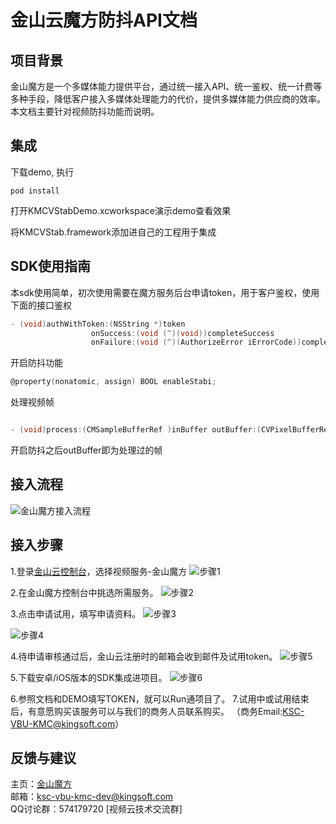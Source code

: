 # 金山云魔方防抖API文档
## 项目背景
金山魔方是一个多媒体能力提供平台，通过统一接入API、统一鉴权、统一计费等多种手段，降低客户接入多媒体处理能力的代价，提供多媒体能力供应商的效率。 本文档主要针对视频防抖功能而说明。

## 集成
下载demo, 执行
```
pod install
```
打开KMCVStabDemo.xcworkspace演示demo查看效果

将KMCVStab.framework添加进自己的工程用于集成


## SDK使用指南  

本sdk使用简单，初次使用需要在魔方服务后台申请token，用于客户鉴权，使用下面的接口鉴权
``` objective-c
- (void)authWithToken:(NSString *)token
                  onSuccess:(void (^)(void))completeSuccess
                  onFailure:(void (^)(AuthorizeError iErrorCode))completeFailure;
```

开启防抖功能

``` objective-c
@property(nonatomic, assign) BOOL enableStabi;
```
处理视频帧

``` objective-c

- (void)process:(CMSampleBufferRef )inBuffer outBuffer:(CVPixelBufferRef)outBuffer;

```
开启防抖之后outBuffer即为处理过的帧

## 接入流程
![金山魔方接入流程](https://raw.githubusercontent.com/wiki/ksvcmc/KMCFilter_Android/all.jpg "金山魔方接入流程")
## 接入步骤  
1.登录[金山云控制台]( https://console.ksyun.com)，选择视频服务-金山魔方
![步骤1](https://raw.githubusercontent.com/wiki/ksvcmc/KMCFilter_Android/step1.png "接入步骤1")

2.在金山魔方控制台中挑选所需服务。
![步骤2](https://raw.githubusercontent.com/wiki/ksvcmc/KMCFilter_Android/step2.png "接入步骤2")

3.点击申请试用，填写申请资料。
![步骤3](https://raw.githubusercontent.com/wiki/ksvcmc/KMCFilter_Android/step3.png "接入步骤3")

![步骤4](https://raw.githubusercontent.com/wiki/ksvcmc/KMCFilter_Android/step4.png "接入步骤4")

4.待申请审核通过后，金山云注册时的邮箱会收到邮件及试用token。
![步骤5](https://raw.githubusercontent.com/wiki/ksvcmc/KMCFilter_Android/step5.png "接入步骤5")

5.下载安卓/iOS版本的SDK集成进项目。
![步骤6](https://raw.githubusercontent.com/wiki/ksvcmc/KMCFilter_Android/step6.png "接入步骤6")

6.参照文档和DEMO填写TOKEN，就可以Run通项目了。
7.试用中或试用结束后，有意愿购买该服务可以与我们的商务人员联系购买。
（商务Email:KSC-VBU-KMC@kingsoft.com）
## 反馈与建议  
主页：[金山魔方](https://docs.ksyun.com/read/latest/142/_book/index.html)  
邮箱：ksc-vbu-kmc-dev@kingsoft.com  
QQ讨论群：574179720 [视频云技术交流群]
